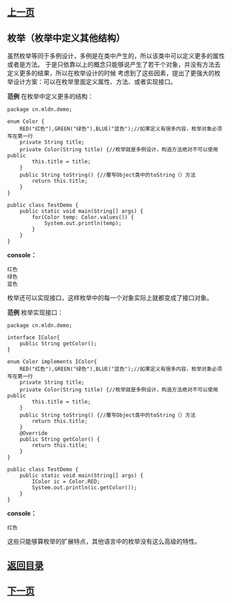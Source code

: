 ## [上一页](course14)
## 枚举（枚举中定义其他结构）

虽然枚举等同于多例设计，多例是在类中产生的，所以该类中可以定义更多的属性或者是方法。
于是只依靠以上的概念只能够说产生了若干个对象，并没有方法去定义更多的结果，所以在枚举设计的时候
考虑到了这些因素，提出了更强大的枚举设计方案：可以在枚举里面定义属性、方法、或者实现接口。

**范例** 在枚举中定义更多的结构：

	package cn.mldn.demo;
	
	enum Color {
		RED("红色"),GREEN("绿色"),BLUE("蓝色");//如果定义有很多内容，枚举对象必须写在第一行
		private String title;
		private Color(String title) {//枚举就是多例设计，构造方法绝对不可以使用public
			this.title = title;
		}
		public String toString() {//覆写Object类中的toString（）方法
			return this.title;
		}
	}
	
	public class TestDemo {
		public static void main(String[] args) {
			for(Color temp: Color.values()) {
				System.out.println(temp);
			}
		}
	}
**console：**

	红色
	绿色
	蓝色

枚举还可以实现接口，这样枚举中的每一个对象实际上就都变成了接口对象。

**范例**  枚举实现接口：

	package cn.mldn.demo;
	
	interface IColor{
		public String getColor();
	}
	
	enum Color implements IColor{
		RED("红色"),GREEN("绿色"),BLUE("蓝色");//如果定义有很多内容，枚举对象必须写在第一行
		private String title;
		private Color(String title) {//枚举就是多例设计，构造方法绝对不可以使用public
			this.title = title;
		}
		public String toString() {//覆写Object类中的toString（）方法
			return this.title;
		}
		@Override
		public String getColor() {
			return this.title;
		}
	}
	
	public class TestDemo {
		public static void main(String[] args) {
			IColor ic = Color.RED;
			System.out.println(ic.getColor());
		}
	}

**console：**

	红色

这些只能够算枚举的扩展特点，其他语言中的枚举没有这么高级的特性。


## [返回目录](https://wuchengcheng110120.github.io/aliyunjava3/list)
## [下一页](course16)
